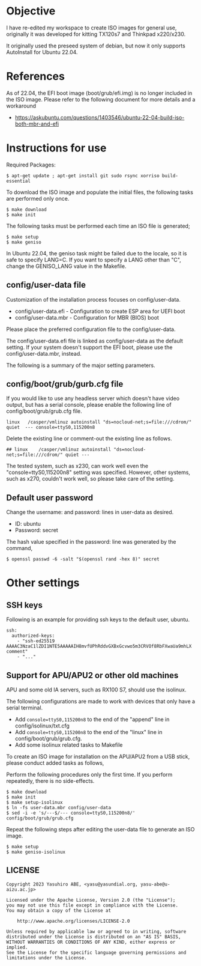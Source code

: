 Objective
=========

I have re-edited my workspace to create ISO images for general use, originally it was developed for kitting TX120s7 and Thinkpad x220/x230.

It originally used the preseed system of debian, but now it only supports AutoInstall for Ubuntu 22.04.

References
==========

As of 22.04, the EFI boot image (boot/grub/efi.img) is no longer included in the ISO image.
Please refer to the following document for more details and a workaround

* https://askubuntu.com/questions/1403546/ubuntu-22-04-build-iso-both-mbr-and-efi

Instructions for use
====================

Required Packages:

    $ apt-get update ; apt-get install git sudo rsync xorriso build-essential

To download the ISO image and populate the initial files, the following tasks are performed only once.

    $ make download
    $ make init

The following tasks must be performed each time an ISO file is generated;

    $ make setup
    $ make geniso

In Ubuntu 22.04, the geniso task might be failed due to the locale, so it is safe to specify LANG=C.
If you want to specify a LANG other than "C", change the GENISO_LANG value in the Makefile.

config/user-data file
---------------------

Customization of the installation process focuses on config/user-data.

* config/user-data.efi - Configuration to create ESP area for UEFI boot
* config/user-data.mbr - Configuration for MBR (BIOS) boot

Please place the preferred configuration file to the config/user-data.

The config/user-data.efi file is linked as config/user-data as the default setting.
If your system doesn't support the EFI boot, please use the config/user-data.mbr, instead.

The following is a summary of the major setting parameters.

config/boot/grub/gurb.cfg file
------------------------------

If you would like to use any headless server which doesn't have video output, but has a serial console, please enable the following line of config/boot/grub/grub.cfg file.

    linux	/casper/vmlinuz autoinstall "ds=nocloud-net;s=file:///cdrom/" quiet  --- console=ttyS0,115200n8

Delete the existing line or comment-out the existing line as follows.

    ## linux	/casper/vmlinuz autoinstall "ds=nocloud-net;s=file:///cdrom/" quiet ---

The tested system, such as x230, can work well even the "console=ttyS0,115200n8" setting was specified.
However, other systems, such as x270, couldn't work well, so please take care of the setting.

Default user password
---------------------

Change the username: and password: lines in user-data as desired.

* ID: ubuntu
* Password: secret

The hash value specified in the password: line was generated by the command,

    $ openssl passwd -6 -salt "$(openssl rand -hex 8)" secret

Other settings
==============

SSH keys
--------

Following is an example for providing ssh keys to the default user, ubuntu.

    ssh:
      authorized-keys:
        - "ssh-ed25519 AAAAC3NzaC1lZDI1NTE5AAAAAIH8mvfUPhRddvGXBxGcvwo5m3CRVOf8RbFXwaUa9mhLX comment"
        - "..."

Support for APU/APU2 or other old machines
------------------------------------------

APU and some old IA servers, such as RX100 S7, should use the isolinux.

The following configurations are made to work with devices that only have a serial terminal.

* Add ``console=ttyS0,115200n8`` to the end of the "append" line in config/isolinux/txt.cfg
* Add ``console=ttyS0,115200n8`` to the end of the "linux" line in config/boot/grub/grub.cfg.
* Add some isolinux related tasks to Makefile

To create an ISO image for installation on the APU/APU2 from a USB stick, please conduct added tasks as follows,

Perform the following procedures only the first time.
If you perform repeatedly, there is no side-effects.

    $ make download
    $ make init
    $ make setup-isolinux
    $ ln -fs user-data.mbr config/user-data
	$ sed -i -e 's/---$/--- console=ttyS0,115200n8/' config/boot/grub/grub.cfg

Repeat the following steps after editing the user-data file to generate an ISO image.

    $ make setup
    $ make geniso-isolinux

LICENSE
-------

    Copyright 2023 Yasuhiro ABE, <yasu@yasundial.org, yasu-abe@u-aizu.ac.jp>

    Licensed under the Apache License, Version 2.0 (the "License");
    you may not use this file except in compliance with the License.
    You may obtain a copy of the License at

        http://www.apache.org/licenses/LICENSE-2.0

    Unless required by applicable law or agreed to in writing, software
    distributed under the License is distributed on an "AS IS" BASIS,
    WITHOUT WARRANTIES OR CONDITIONS OF ANY KIND, either express or implied.
    See the License for the specific language governing permissions and
    limitations under the License.

